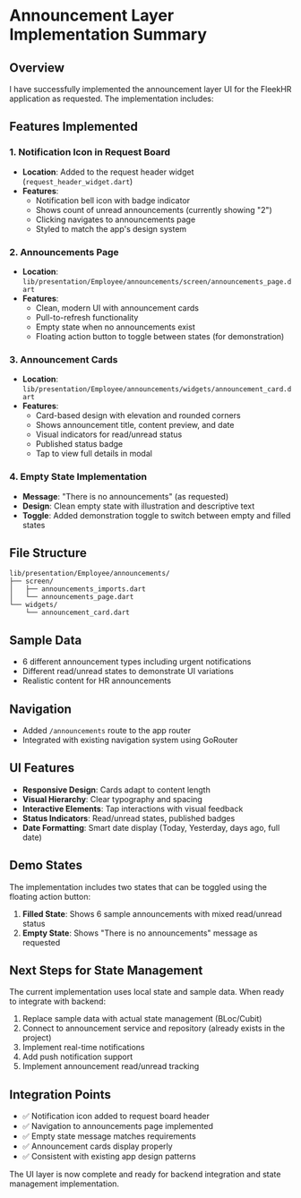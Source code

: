 # Announcement Layer Implementation Summary

## Overview

I have successfully implemented the announcement layer UI for the FleekHR application as requested. The implementation includes:

## Features Implemented

### 1. Notification Icon in Request Board

- **Location**: Added to the request header widget (`request_header_widget.dart`)
- **Features**:
  - Notification bell icon with badge indicator
  - Shows count of unread announcements (currently showing "2")
  - Clicking navigates to announcements page
  - Styled to match the app's design system

### 2. Announcements Page

- **Location**: `lib/presentation/Employee/announcements/screen/announcements_page.dart`
- **Features**:
  - Clean, modern UI with announcement cards
  - Pull-to-refresh functionality
  - Empty state when no announcements exist
  - Floating action button to toggle between states (for demonstration)

### 3. Announcement Cards

- **Location**: `lib/presentation/Employee/announcements/widgets/announcement_card.dart`
- **Features**:
  - Card-based design with elevation and rounded corners
  - Shows announcement title, content preview, and date
  - Visual indicators for read/unread status
  - Published status badge
  - Tap to view full details in modal

### 4. Empty State Implementation

- **Message**: "There is no announcements" (as requested)
- **Design**: Clean empty state with illustration and descriptive text
- **Toggle**: Added demonstration toggle to switch between empty and filled states

## File Structure

```
lib/presentation/Employee/announcements/
├── screen/
│   ├── announcements_imports.dart
│   └── announcements_page.dart
└── widgets/
    └── announcement_card.dart
```

## Sample Data

- 6 different announcement types including urgent notifications
- Different read/unread states to demonstrate UI variations
- Realistic content for HR announcements

## Navigation

- Added `/announcements` route to the app router
- Integrated with existing navigation system using GoRouter

## UI Features

- **Responsive Design**: Cards adapt to content length
- **Visual Hierarchy**: Clear typography and spacing
- **Interactive Elements**: Tap interactions with visual feedback
- **Status Indicators**: Read/unread states, published badges
- **Date Formatting**: Smart date display (Today, Yesterday, days ago, full date)

## Demo States

The implementation includes two states that can be toggled using the floating action button:

1. **Filled State**: Shows 6 sample announcements with mixed read/unread status
2. **Empty State**: Shows "There is no announcements" message as requested

## Next Steps for State Management

The current implementation uses local state and sample data. When ready to integrate with backend:

1. Replace sample data with actual state management (BLoc/Cubit)
2. Connect to announcement service and repository (already exists in the project)
3. Implement real-time notifications
4. Add push notification support
5. Implement announcement read/unread tracking

## Integration Points

- ✅ Notification icon added to request board header
- ✅ Navigation to announcements page implemented
- ✅ Empty state message matches requirements
- ✅ Announcement cards display properly
- ✅ Consistent with existing app design patterns

The UI layer is now complete and ready for backend integration and state management implementation.
